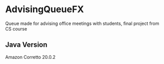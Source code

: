 # AdvisingQueueFX
Queue made for advising office meetings with students, final project from CS course

## Java Version
Amazon Corretto 20.0.2